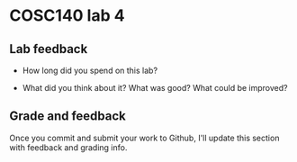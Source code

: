 # COSC140 lab 4

## Lab feedback

 * How long did you spend on this lab?

 * What did you think about it?  What was good?  What could be improved?

## Grade and feedback

Once you commit and submit your work to Github, I'll update this section with feedback and grading info.

